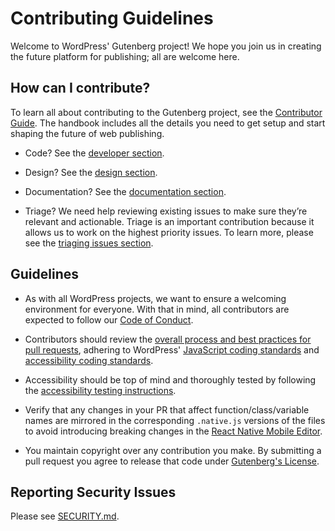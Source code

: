 # Contributing Guidelines

Welcome to WordPress' Gutenberg project! We hope you join us in creating the future platform for publishing; all are welcome here.

## How can I contribute?

To learn all about contributing to the Gutenberg project, see the [Contributor Guide](/docs/contributors/README.md). The handbook includes all the details you need to get setup and start shaping the future of web publishing.

-   Code? See the [developer section](/docs/contributors/code/README.md).

-   Design? See the [design section](/docs/contributors/design/README.md).

-   Documentation? See the [documentation section](/docs/contributors/documentation/README.md).

-   Triage? We need help reviewing existing issues to make sure they’re relevant and actionable. Triage is an important contribution because it allows us to work on the highest priority issues. To learn more, please see the [triaging issues section](docs/contributors/triage.md).

## Guidelines

-   As with all WordPress projects, we want to ensure a welcoming environment for everyone. With that in mind, all contributors are expected to follow our [Code of Conduct](/CODE_OF_CONDUCT.md).

-   Contributors should review the [overall process and best practices for pull requests](https://github.com/WordPress/gutenberg/blob/trunk/docs/contributors/repository-management.md#pull-requests), adhering to WordPress' [JavaScript coding standards](https://developer.wordpress.org/coding-standards/wordpress-coding-standards/javascript/) and [accessibility coding standards](https://developer.wordpress.org/coding-standards/wordpress-coding-standards/accessibility/).

-   Accessibility should be top of mind and thoroughly tested by following the [accessibility testing instructions](https://github.com/WordPress/gutenberg/blob/HEAD/docs/contributors/accessibility-testing.md).

-   Verify that any changes in your PR that affect function/class/variable names are mirrored in the corresponding `.native.js` versions of the files to avoid introducing breaking changes in the [React Native Mobile Editor](https://github.com/WordPress/gutenberg/tree/trunk/docs/contributors/code/react-native).

-   You maintain copyright over any contribution you make. By submitting a pull request you agree to release that code under [Gutenberg's License](/LICENSE.md).

## Reporting Security Issues

Please see [SECURITY.md](/SECURITY.md).
